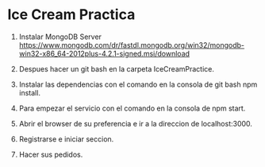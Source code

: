 # Ice Cream Practica
1) Instalar MongoDB Server
    https://www.mongodb.com/dr/fastdl.mongodb.org/win32/mongodb-win32-x86_64-2012plus-4.2.1-signed.msi/download

2) Despues hacer un git bash en la carpeta IceCreamPractice.
3) Instalar las dependencias con el comando en la consola de git bash npm install.
4) Para empezar el servicio con el comando en la consola de npm start.
5) Abrir el browser de su preferencia e ir a la direccion de localhost:3000.
6) Registrarse e iniciar seccion.
7) Hacer sus pedidos.
